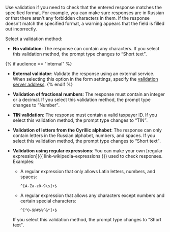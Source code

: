 Use validation if you need to check that the entered response matches the specified format. For example, you can make sure responses are in Russian or that there aren't any forbidden characters in them. If the response doesn't match the specified format, a warning appears that the field is filled out incorrectly.

Select a validation method:

* **No validation**: The response can contain any characters. If you select this validation method, the prompt type changes to <q>Short text</q>.

{% if audience == "internal" %}

* **External validator**: Validate the response using an external service. When selecting this option in the form settings, specify the [validation server address](../../forms/validation.md).
{% endif %}

* **Validation of fractional numbers**: The response must contain an integer or a decimal. If you select this validation method, the prompt type changes to <q>Number</q>.

* **TIN validation**: The response must contain a valid taxpayer ID. If you select this validation method, the prompt type changes to <q>TIN</q>.

* **Validation of letters from the Cyrillic alphabet**: The response can only contain letters in the Russian alphabet, numbers, and spaces. If you select this validation method, the prompt type changes to <q>Short text</q>.

* **Validation using regular expressions**: You can make your own [regular expression]({{  link-wikipedia-expressions }}) used to check responses. Examples:
    * A regular expression that only allows Latin letters, numbers, and spaces:

        ```
        ^[A-Za-z0-9\s]+$
        ```
    * A regular expression that allows any characters except numbers and certain special characters:

        ```
        ^[^0-9@#$%^&*]+$
        ```

    If you select this validation method, the prompt type changes to <q>Short text</q>.


